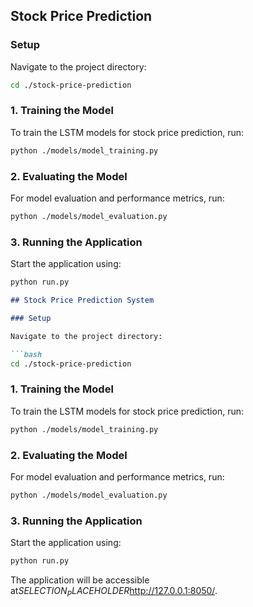 ## Stock Price Prediction

### Setup

Navigate to the project directory:

```bash
cd ./stock-price-prediction
```

### 1. Training the Model

To train the LSTM models for stock price prediction, run:

```bash
python ./models/model_training.py
```

### 2. Evaluating the Model
For model evaluation and performance metrics, run:

```bash
python ./models/model_evaluation.py
```

### 3. Running the Application

Start the application using:

```bash
python run.py
```
```markdown
## Stock Price Prediction System

### Setup

Navigate to the project directory:

```bash
cd ./stock-price-prediction
```

### 1. Training the Model

To train the LSTM models for stock price prediction, run:

```bash
python ./models/model_training.py
```

### 2. Evaluating the Model
For model evaluation and performance metrics, run:

```bash
python ./models/model_evaluation.py
```

### 3. Running the Application

Start the application using:

```bash
python run.py
```
The application will be accessible at$SELECTION_PLACEHOLDER$http://127.0.0.1:8050/.
```http://127.0.0.1:8050/.
